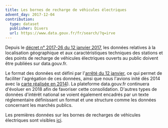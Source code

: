 ```yaml
---
title: Les bornes de recharge de véhicules électriques
advent_day: 2017-12-04
contribution:
  type: dataset
  publisher: Divers
  url: https://www.data.gouv.fr/fr/search/?q=irve
---
```


<!--more-->

Depuis le [décret n° 2017-26 du 12 janvier 2017](https://www.legifrance.gouv.fr/affichTexte.do?cidTexte=JORFTEXT000033860620&dateTexte=&categorieLien=id), les données relatives à la localisation géographique et aux caractéristiques techniques des stations et des points de recharge de véhicules électriques ouverts au public doivent être publiées sur data.gouv.fr.

Le format des données est défini par l'[arrêté du 12 janvier](https://www.legifrance.gouv.fr/affichTexte.do?cidTexte=JORFTEXT000033860733&categorieLien=id), ce qui permet de faciliter l'agrégation de ces données, ainsi que nous l'avions inité dès 2014 avec la [carte réalisée en 2014](https://www.data.gouv.fr/fr/reuses/carte-des-bornes-de-recharge-pour-vehicules-electriques/)). La plateforme data.gouv.fr continuera d'évoluer en 2018 afin de favoriser cette consolidation. D'autres types de données d'intérêt national se voient également encadrés par un texte réglementaire définissant un format et une structure comme les données concernant les marchés publics.

Les premières données sur les bornes de recharges de véhicules électriques sont visibles [ici](https://www.data.gouv.fr/fr/search/?q=irve).

<div data-udata-dataset-id="5448d3e0c751df01f85d0572"></div>
